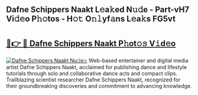 ## Dafne Schippers Naakt L𝚎a𝚔ed N𝚞𝚍e - Part-vH7 Vi𝚍𝚎o P𝚑𝚘tos - H𝚘𝚝 O𝚗𝚕yf𝚊ns L𝚎a𝚔s FG5vt

# <h2><a href="http://kf1t0g.oniu.top/?m=Dafne+Schippers+Naakt">🔗👉 🔴 Dafne Schippers Naakt P𝚑ot𝚘𝚜 V𝚒d𝚎o</a></h2>

[![Dafne Schippers Naakt Nu𝚍e𝚜](https://i.imgur.com/0qMVB7G.gif)](http://kf1t0g.oniu.top/?m=Dafne+Schippers+Naakt)
Web-based entertainer and digital media artist Dafne Schippers Naakt, acclaimed for publishing dance and lifestyle tutorials through solo and collaborative dance acts and compact clips. Trailblazing scientist researcher Dafne Schippers Naakt, recognized for their groundbreaking discoveries and commitment to advancing knowledge.  
